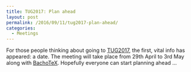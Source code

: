 ```yaml
---
title: TUG2017: Plan ahead
layout: post
permalink: /2016/09/11/tug2017-plan-ahead/
categories:
  - Meetings
---
```

For those people thinking about going to [TUG2017](https://tug.org/tug2017/), the first, vital info has appeared: a date. The meeting will take place from 29th April to 3rd May along with [BachoTeX](http://www.gust.org.pl/bachotex/). Hopefully everyone can start planning ahead ...
